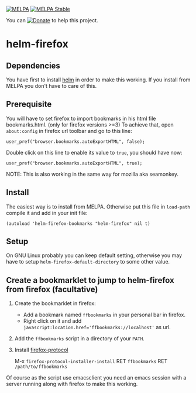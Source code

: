 [![MELPA](http://melpa.org/packages/helm-firefox-badge.svg)](http://melpa.org/#/helm-firefox)
[![MELPA Stable](https://stable.melpa.org/packages/helm-firefox-badge.svg)](https://stable.melpa.org/#/helm-firefox)

<p>You can <a href="https://www.paypal.com/cgi-bin/webscr?cmd=_donations&amp;business=thierry.volpiatto@gmail.com&amp;lc=US&amp;currency_code=EUR&amp;bn=PP-DonationsBF:btn_donateCC_LG.gif:NonHosted"><img src="https://www.paypalobjects.com/en_US/i/btn/btn_donate_LG.gif" alt="Donate" title="" /></a> to help this project.</p>

# helm-firefox

## Dependencies

You have first to install [helm](https://github.com/emacs-helm/helm) in order to make this working.
If you install from MELPA you don't have to care of this.

## Prerequisite

You will have to set firefox to import bookmarks in his html file bookmarks.html.
(only for firefox versions >=3)
To achieve that, open `about:config` in firefox url toolbar and go to this line:

    user_pref("browser.bookmarks.autoExportHTML", false);

Double click on this line to enable its value to `true`, you should have now:

    user_pref("browser.bookmarks.autoExportHTML", true);

NOTE: This is also working in the same way for mozilla aka seamonkey.

## Install

The easiest way is to install from MELPA.
Otherwise put this file in `load-path` compile it and add in your init file:

    (autoload 'helm-firefox-bookmarks "helm-firefox" nil t)
    
## Setup

On GNU Linux probably you can keep default setting, otherwise you may have to
setup `helm-firefox-default-directory` to some other value.

## Create a bookmarklet to jump to helm-firefox from firefox (facultative)

1) Create the bookmarklet in firefox:
   - Add a bookmark named `ffbookmarks` in your personal bar in firefox.
   - Right click on it and add `javascript:location.href='ffbookmarks://localhost'` as url.
   
2) Add the `ffbookmarks` script in a directory of your `PATH`.

3) Install [firefox-protocol](https://github.com/thierryvolpiatto/firefox-protocol)

   M-x `firefox-protocol-installer-install` RET `ffbookmarks` RET `/path/to/ffbookmarks`

Of course as the script use emacsclient you need an emacs session with a server running 
along with firefox to make this working.
